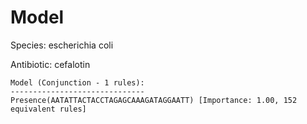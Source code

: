 
# Model

Species: escherichia coli

Antibiotic: cefalotin

```
Model (Conjunction - 1 rules):
------------------------------
Presence(AATATTACTACCTAGAGCAAAGATAGGAATT) [Importance: 1.00, 152 equivalent rules]

```

